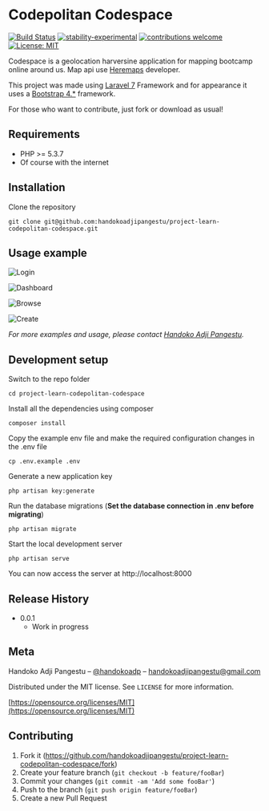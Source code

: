 # Codepolitan Codespace

[![Build Status](https://travis-ci.org/dwyl/esta.svg?branch=master)](https://github.com/handokoadjipangestu/project-learn-codepolitan-codespace)
[![stability-experimental](https://img.shields.io/badge/stability-experimental-orange.svg)](https://github.com/handokoadjipangestu/project-learn-codepolitan-codespace)
[![contributions welcome](https://img.shields.io/badge/contributions-welcome-brightgreen.svg?style=flat)](https://github.com/handokoadjipangestu/project-learn-codepolitan-codespace/fork)
[![License: MIT](https://img.shields.io/badge/License-MIT-yellow.svg)](https://opensource.org/licenses/MIT)

Codespace is a geolocation harversine application for mapping bootcamp online around us. Map api use [Heremaps](https://developer.here.com/) developer.

This project was made using [Laravel 7](https://laravel.com/docs/7.x/releases) Framework and for appearance it uses a [Bootstrap 4.\*](https://getbootstrap.com/docs/4.0/getting-started/introduction/) framework.

For those who want to contribute, just fork or download as usual!

## Requirements

-   PHP >= 5.3.7
-   Of course with the internet

## Installation

Clone the repository

    git clone git@github.com:handokoadjipangestu/project-learn-codepolitan-codespace.git

## Usage example

![Login](http://bebaskripsi.000webhostapp.com/project-learn-codepolitan-codespace/login.png?)

![Dashboard](http://bebaskripsi.000webhostapp.com/project-learn-codepolitan-codespace/dashboard.png?)

![Browse](http://bebaskripsi.000webhostapp.com/project-learn-codepolitan-codespace/browse.png?)

![Create](http://bebaskripsi.000webhostapp.com/project-learn-codepolitan-codespace/create.png?)

_For more examples and usage, please contact [Handoko Adji Pangestu](https://www.instagram.com/handokoadjip/)._

## Development setup

Switch to the repo folder

    cd project-learn-codepolitan-codespace

Install all the dependencies using composer

    composer install

Copy the example env file and make the required configuration changes in the .env file

    cp .env.example .env

Generate a new application key

    php artisan key:generate

Run the database migrations (**Set the database connection in .env before migrating**)

    php artisan migrate

Start the local development server

    php artisan serve

You can now access the server at http://localhost:8000

## Release History

-   0.0.1
    -   Work in progress

## Meta

Handoko Adji Pangestu – [@handokoadp](https://www.instagram.com/handokoadp/) – handokoadjipangestu@gmail.com

Distributed under the MIT license. See `LICENSE` for more information.

[https://opensource.org/licenses/MIT](https://opensource.org/licenses/MIT)

## Contributing

1. Fork it (<https://github.com/handokoadjipangestu/project-learn-codepolitan-codespace/fork>)
2. Create your feature branch (`git checkout -b feature/fooBar`)
3. Commit your changes (`git commit -am 'Add some fooBar'`)
4. Push to the branch (`git push origin feature/fooBar`)
5. Create a new Pull Request
